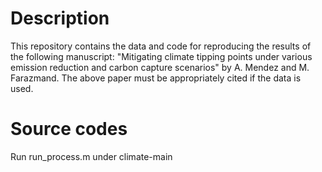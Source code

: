 # Description
This repository contains the data and code for reproducing the results of the following manuscript:
"Mitigating climate tipping points under various emission reduction and carbon capture scenarios" by A. Mendez and M. Farazmand.
The above paper must be appropriately cited if the data is used.

# Source codes
Run run_process.m under climate-main

